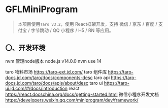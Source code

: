 # GFLMiniProgram

> 本项目使用`Taro v3.2`，使用 React框架开发，支持 微信 / 京东 / 百度 / 支付宝 / 字节跳动 / QQ 小程序 / H5 / RN 等应用。

## 〇、开发环境

nvm 管理node版本
node.js v14.0.0 nvm use 14

taro 物料市场 https://taro-ext.jd.com/
taro 组件库 https://taro-docs.jd.com/taro/docs/components-desc
taro api https://taro-docs.jd.com/taro/docs/apis/about/desc
taro ui https://taro-ui.jd.com/#/docs/introduction
react https://react.docschina.org/docs/getting-started.html
微信小程序开发文档 https://developers.weixin.qq.com/miniprogram/dev/framework/

<!-- LowDB 我想用这个作为我微信小程序的数据库，但是用不了，取消了 -->
